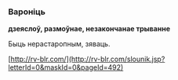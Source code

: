 ### Вароніць
**дзеяслоў, размоўнае, незакончанае трыванне**

Быць нерастаропным, зяваць.

<a rel="author">[http://rv-blr.com/](http://rv-blr.com/slounik.jsp?letterId=0&maskId=0&pageId=492)</a>
